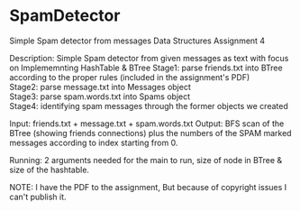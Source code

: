 # SpamDetector
Simple Spam detector from messages
Data Structures Assignment 4

Description: Simple Spam detector from given messages as text with focus on Implememnting HashTable & BTree
Stage1: parse friends.txt into BTree according to the proper rules (included in the assignment's PDF)  
Stage2: parse message.txt into Messages object  
Stage3: parse spam.words.txt into Spams object  
Stage4: identifying spam messages through the former objects we created

Input: friends.txt + message.txt + spam.words.txt
Output: BFS scan of the BTree (showing friends connections) plus the numbers of the SPAM marked messages according to index starting from 0.

Running: 2 arguments needed for the main to run, size of node in BTree & size of the hashtable.

NOTE: I have the PDF to the assignment, But because of copyright issues I can't publish it.

